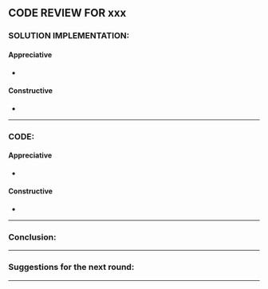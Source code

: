 ## CODE REVIEW FOR xxx

### SOLUTION IMPLEMENTATION:

#### Appreciative
  *
#### Constructive
  *
---

### CODE:

#### Appreciative
  *
  
#### Constructive
  *
---

### Conclusion:

---
### Suggestions for the next round:
---
